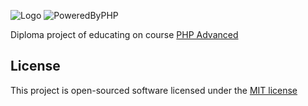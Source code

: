 ![Logo](https://www.logoarena.com/contestimages/public_new/5955/74_1432591789_firefly01.jpg)
![PoweredByPHP](http://php.net/images/logos/php-power-micro2.png)

Diploma project of educating on course [PHP Advanced](https://lviv.itea.ua/courses-itea/php/php-advanced/)
## License
This project is open-sourced software licensed under the [MIT license](http://opensource.org/licenses/MIT)
